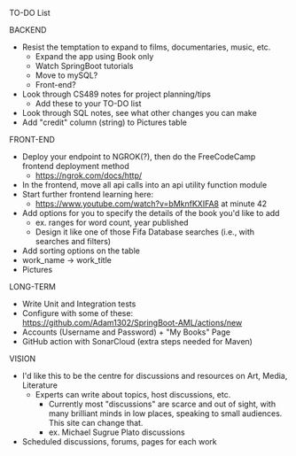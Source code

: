 TO-DO List

BACKEND
- Resist the temptation to expand to films, documentaries, music, etc.
  - Expand the app using Book only
  - Watch SpringBoot tutorials
  - Move to mySQL?
  - Front-end?
- Look through CS489 notes for project planning/tips
  - Add these to your TO-DO list
- Look through SQL notes, see what other changes you can make
- Add "credit" column (string) to Pictures table

FRONT-END
- Deploy your endpoint to NGROK(?), then do the FreeCodeCamp frontend deployment method
  - https://ngrok.com/docs/http/
- In the frontend, move all api calls into an api utility function module
- Start further frontend learning here:
  - https://www.youtube.com/watch?v=bMknfKXIFA8 at minute 42
- Add options for you to specify the details of the book you'd like to add
  - ex. ranges for word count, year published
  - Design it like one of those Fifa Database searches (i.e., with searches and filters)
- Add sorting options on the table
- work_name -> work_title
- Pictures


LONG-TERM
- Write Unit and Integration tests
- Configure with some of these: https://github.com/Adam1302/SpringBoot-AML/actions/new
- Accounts (Username and Password) + "My Books" Page
- GitHub action with SonarCloud (extra steps needed for Maven)

VISION
- I'd like this to be the centre for discussions and resources on Art, Media, Literature
  - Experts can write about topics, host discussions, etc.
    - Currently most "discussions" are scarce and out of sight, with many brilliant minds in low places, speaking to small audiences. This site can change that.
    - ex. Michael Sugrue Plato discussions
- Scheduled discussions, forums, pages for each work

